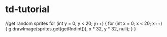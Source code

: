 # td-tutorial
 

 //get random sprites
  for (int y = 0; y < 20; y++) {
            for (int x = 0; x < 20; x++) {
                g.drawImage(sprites.get(getRndInt()), x * 32, y * 32, null);
            }
        }
